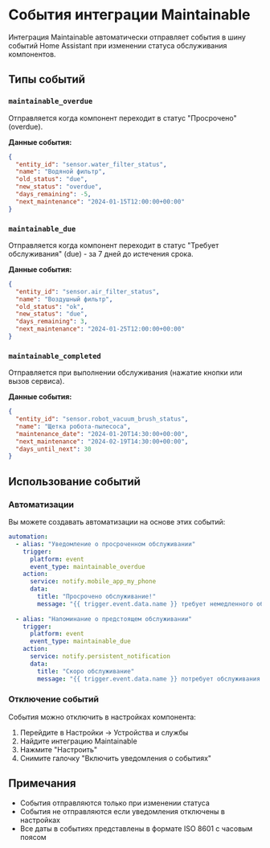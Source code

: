# События интеграции Maintainable

Интеграция Maintainable автоматически отправляет события в шину событий Home Assistant при изменении статуса обслуживания компонентов.

## Типы событий

### `maintainable_overdue`
Отправляется когда компонент переходит в статус "Просрочено" (overdue).

**Данные события:**
```json
{
  "entity_id": "sensor.water_filter_status",
  "name": "Водяной фильтр",
  "old_status": "due",
  "new_status": "overdue",
  "days_remaining": -5,
  "next_maintenance": "2024-01-15T12:00:00+00:00"
}
```

### `maintainable_due`
Отправляется когда компонент переходит в статус "Требует обслуживания" (due) - за 7 дней до истечения срока.

**Данные события:**
```json
{
  "entity_id": "sensor.air_filter_status",
  "name": "Воздушный фильтр",
  "old_status": "ok",
  "new_status": "due",
  "days_remaining": 3,
  "next_maintenance": "2024-01-25T12:00:00+00:00"
}
```

### `maintainable_completed`
Отправляется при выполнении обслуживания (нажатие кнопки или вызов сервиса).

**Данные события:**
```json
{
  "entity_id": "sensor.robot_vacuum_brush_status",
  "name": "Щетка робота-пылесоса",
  "maintenance_date": "2024-01-20T14:30:00+00:00",
  "next_maintenance": "2024-02-19T14:30:00+00:00",
  "days_until_next": 30
}
```

## Использование событий

### Автоматизации
Вы можете создавать автоматизации на основе этих событий:

```yaml
automation:
  - alias: "Уведомление о просроченном обслуживании"
    trigger:
      platform: event
      event_type: maintainable_overdue
    action:
      service: notify.mobile_app_my_phone
      data:
        title: "Просрочено обслуживание!"
        message: "{{ trigger.event.data.name }} требует немедленного обслуживания"
        
  - alias: "Напоминание о предстоящем обслуживании"
    trigger:
      platform: event
      event_type: maintainable_due
    action:
      service: notify.persistent_notification
      data:
        title: "Скоро обслуживание"
        message: "{{ trigger.event.data.name }} потребует обслуживания через {{ trigger.event.data.days_remaining }} дней"
```

### Отключение событий
События можно отключить в настройках компонента:
1. Перейдите в Настройки → Устройства и службы
2. Найдите интеграцию Maintainable
3. Нажмите "Настроить"
4. Снимите галочку "Включить уведомления о событиях"

## Примечания
- События отправляются только при изменении статуса
- События не отправляются если уведомления отключены в настройках
- Все даты в событиях представлены в формате ISO 8601 с часовым поясом 